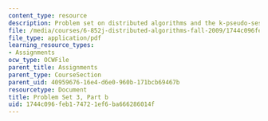 ```yaml
---
content_type: resource
description: Problem set on distributed algorithms and the k-pseudo-session problem.
file: /media/courses/6-852j-distributed-algorithms-fall-2009/1744c096feb174721ef6ba666286014f_MIT6_852JF09_pset3b.pdf
file_type: application/pdf
learning_resource_types:
- Assignments
ocw_type: OCWFile
parent_title: Assignments
parent_type: CourseSection
parent_uid: 40959676-16e4-d6e0-960b-171bcb69467b
resourcetype: Document
title: Problem Set 3, Part b
uid: 1744c096-feb1-7472-1ef6-ba666286014f
---
```


